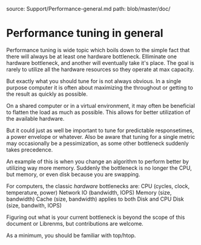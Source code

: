 source: Support/Performance-general.md
path: blob/master/doc/

# Performance tuning in general

Performance tuning is wide topic which boils down to the simple fact that there will always be at least one hardware bottleneck. Elliminate one hardware bottleneck, and another will eventually take it's place. The goal is rarely to utilize all the hardware resources so they operate at max capacity. 

But exactly what you should tune for is not always obvious. In a single purpose computer it is often about maximizing the throughout or getting to the result as quickly as possible.

On a shared computer or in a virtual environment, it may often be beneficial to flatten the load as much as possible. This allows for better utilization of the available hardware.

But it could just as well be important to tune for predictable responsetimes, a power envelope or whatever. Also be aware that tuning for a single metric may occasionally be a pessimization, as some other bottleneck suddenly takes precedence.

An example of this is when you change an algorithm to perform better by utilizing way more memory. Suddenly the bottleneck is no longer the CPU, but memory, or even disk because you are swapping.  

For computers, the classic *hardware* bottlenecks are:
CPU (cycles, clock, temperature, power)
Network IO (bandwidth, IOPS)
Memory (size, bandwidth)
Cache (size, bandwidth)  applies to both Disk and CPU
Disk (size, bandwith, IOPS)

Figuring out what is your current bottleneck is beyond the scope of this document or Librenms, but contributions are welcome.

As a minimum, you should be familiar with top/htop.

